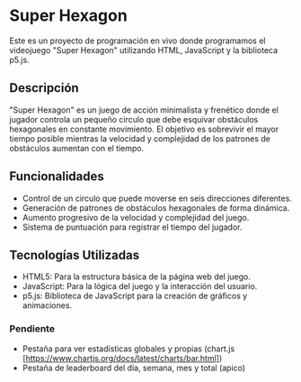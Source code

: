 # Super Hexagon

Este es un proyecto de programación en vivo donde programamos el videojuego "Super Hexagon" utilizando HTML, JavaScript y la biblioteca p5.js.

## Descripción

"Super Hexagon" es un juego de acción minimalista y frenético donde el jugador controla un pequeño circulo que debe esquivar obstáculos hexagonales en constante movimiento. El objetivo es sobrevivir el mayor tiempo posible mientras la velocidad y complejidad de los patrones de obstáculos aumentan con el tiempo.

## Funcionalidades

- Control de un circulo que puede moverse en seis direcciones diferentes.
- Generación de patrones de obstáculos hexagonales de forma dinámica.
- Aumento progresivo de la velocidad y complejidad del juego.
- Sistema de puntuación para registrar el tiempo del jugador.

## Tecnologías Utilizadas

- HTML5: Para la estructura básica de la página web del juego.
- JavaScript: Para la lógica del juego y la interacción del usuario.
- p5.js: Biblioteca de JavaScript para la creación de gráficos y animaciones.

### Pendiente

- Pestaña para ver estadísticas globales y propias (chart.js [https://www.chartjs.org/docs/latest/charts/bar.html])
- Pestaña de leaderboard del día, semana, mes y total (apico)
